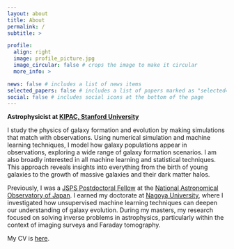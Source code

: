 ```yaml
---
layout: about
title: About
permalink: /
subtitle: >

profile:
  align: right
  image: profile_picture.jpg
  image_circular: false # crops the image to make it circular
  more_info: >

news: false # includes a list of news items
selected_papers: false # includes a list of papers marked as "selected={true}"
social: false # includes social icons at the bottom of the page
---
```


**Astrophysicist at [KIPAC, Stanford University](https://kipac.stanford.edu)**

<!-- I study the Universe by combining simulations with observations.  -->
<!-- My research
focuses on the physics that govern galaxy formation and evolution. I use numerical simulations and machine learning techniques to model how galaxy populations appear in observations. This approach allows me to explore a high-dimensional parameter space of possible galaxy formation scenarios, providing
insights into everything from the formation of the youngest galaxies to the growth
of massive galaxies and their host dark matter halos. -->

I study the physics of galaxy formation and evolution by making simulations that match with observations. Using numerical simulation and machine learning techniques, I model how galaxy populations appear in observations, exploring a wide range of galaxy formation scenarios. I am also broadly interested in all machine learning and statistical techniques. This approach reveals insights into everything from the birth of young galaxies to the growth of massive galaxies and their dark matter halos.

Previously, I was a [JSPS Postdoctoral Fellow](https://www.jsps.go.jp/english/e-pd/) at the [National Astronomical Observatory of Japan](https://sci.nao.ac.jp/main/en/). I earned my doctorate at [Nagoya University](https://en.nagoya-u.ac.jp), where I investigated how unsupervised machine learning techniques can deepen our understanding of galaxy evolution. During my masters, my research focused on solving inverse problems in astrophysics, particularly within the context of imaging surveys and Faraday tomography.

My CV is <a href="Cooray_CV.pdf">here</a>.